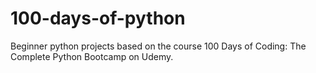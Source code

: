 # 100-days-of-python
Beginner python projects based on the course 100 Days of Coding: The Complete Python Bootcamp on Udemy.
